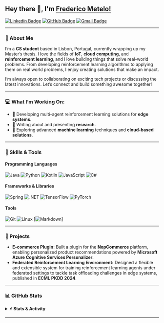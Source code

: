 ## Hey there 👋, I'm [Frederico Metelo!](https://github.com/FredericoMetelo)

[![Linkedin Badge](https://img.shields.io/badge/-LinkedIn-0e76a8?style=flat-square&logo=Linkedin&logoColor=white)](https://linkedin.com/in/frederico-metelo-089992209)
[![GitHub Badge](https://img.shields.io/badge/-GitHub-181717?style=flat-square&logo=github&logoColor=white)](https://github.com/FredericoMetelo)
[![Gmail Badge](https://img.shields.io/badge/-Gmail-D14836?style=flat-square&logo=Gmail&logoColor=white)](mailto:fc.metelo@campus.fct.unl.pt)

---

### 🚀 About Me

I’m a **CS student** based in Lisbon, Portugal, currently wrapping up my Master’s thesis. I love the fields of **IoT**, **cloud computing**, and **reinforcement learning**, and I love building things that solve real-world problems. From developing reinforcement learning algorithms to applying them on real world problems, I enjoy creating solutions that make an impact.  

I’m always open to collaborating on exciting tech projects or discussing the latest innovations. Let’s connect and build something awesome together!  

---

### 💻 What I’m Working On:
- 🧠 Developing multi-agent reinforcement learning solutions for **edge systems**.
- 📜 Writing about and presenting **research**.
- 🚀 Exploring advanced **machine learning** techniques and **cloud-based solutions**.

---

### 🌟 Skills & Tools

#### **Programming Languages**
![Java](https://img.shields.io/badge/Java-%23ED8B00.svg?logo=openjdk&logoColor=white)
![Python](https://img.shields.io/badge/-Python-3776AB?style=flat-square&logo=python&logoColor=white)
![Kotlin](https://img.shields.io/badge/-Kotlin-0095D5?style=flat-square&logo=kotlin&logoColor=white)
![JavaScript](https://img.shields.io/badge/-JavaScript-F7DF1E?style=flat-square&logo=javascript&logoColor=black)
![C#](https://custom-icon-badges.demolab.com/badge/C%23-%23239120.svg?logo=cshrp&logoColor=white)

#### **Frameworks & Libraries**
![Spring](https://img.shields.io/badge/-Spring-6DB33F?style=flat-square&logo=spring&logoColor=white)
![.NET](https://img.shields.io/badge/-.NET-512BD4?style=flat-square&logo=dotnet&logoColor=white)
![TensorFlow](https://img.shields.io/badge/-TensorFlow-FF6F00?style=flat-square&logo=tensorflow&logoColor=white)
![PyTorch](https://img.shields.io/badge/-PyTorch-EE4C2C?style=flat-square&logo=pytorch&logoColor=white)

#### **Tools**
![Git](https://img.shields.io/badge/-Git-F05032?style=flat-square&logo=git&logoColor=white)
![Linux](https://img.shields.io/badge/-Linux-FCC624?style=flat-square&logo=linux&logoColor=black)
[![Markdown](https://img.shields.io/badge/Markdown-%23000000.svg?logo=markdown&logoColor=white)]


---

### 🎯 Projects
- **E-commerce Plugin:** Built a plugin for the **NopCommerce** platform, enabling personalized product recommendations powered by **Microsoft Azure Cognitive Services Personalizer**.
- **Federated Reinforcement Learning Environment:** Designed a flexible and extensible system for training reinforcement learning agents under federated settings to tackle task offloading challenges in edge systems, published in **ECML PKDD 2024**.
---

### 📊 GitHub Stats

<details>
  <summary><b>⚡ Stats & Activity</b></summary>
  <img height="180em" src="https://github-readme-stats.vercel.app/api?username=FredericoMetelo&show_icons=true&hide_border=true&count_private=true&include_all_commits=true" />
  <img height="180em" src="https://github-readme-stats.vercel.app/api/top-langs/?username=FredericoMetelo&layout=compact&langs_count=8" />
</details>

---


